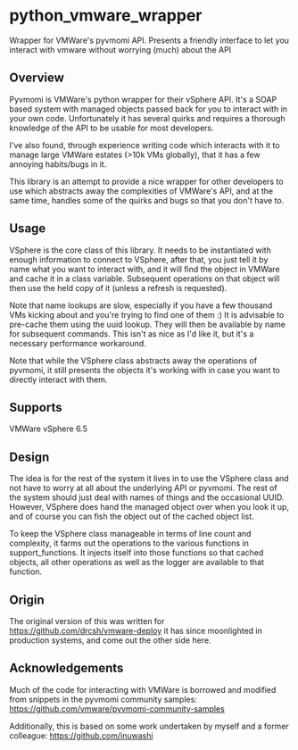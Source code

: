 # python_vmware_wrapper
Wrapper for VMWare's pyvmomi API. Presents a friendly interface to let you interact with vmware without worrying (much) about the API

## Overview

Pyvmomi is VMWare's python wrapper for their vSphere API. It's a SOAP based system with managed objects passed back for
you to interact with in your own code. Unfortunately it has several quirks and requires a thorough knowledge of the API
to be usable for most developers. 

I've also found, through experience writing code which interacts with it to manage large VMWare estates (>10k VMs 
globally), that it has a few annoying habits/bugs in it. 

This library is an attempt to provide a nice wrapper for other developers to use which abstracts away the complexities 
of VMWare's API, and at the same time, handles some of the quirks and bugs so that you don't have to.  

## Usage

VSphere is the core class of this library. It needs to be instantiated with enough information to connect to VSphere, 
after that, you just tell it by name what you want to interact with, and it will find the object in VMWare and cache it 
in a class variable. Subsequent operations on that object will then use the held copy of it (unless a refresh is 
requested). 

Note that name lookups are slow, especially if you have a few thousand VMs kicking about and you're trying to find one 
of them :) It is advisable to pre-cache them using the uuid lookup. They will then be available by name for subsequent 
commands. This isn't as nice as I'd like it, but it's a necessary performance workaround.

Note that while the VSphere class abstracts away the operations of pyvmomi, it still presents the objects it's working with in case 
you want to directly interact with them.

## Supports

VMWare vSphere 6.5

## Design

The idea is for the rest of the system it lives in to use the VSphere class and not have to worry at all about the
underlying API or pyvmomi. The rest of the system should just deal with names of things and the occasional UUID. 
However, VSphere does hand the managed object over when you look it up, and of course you can fish the object out of the cached
object list. 

To keep the VSphere class manageable in terms of line count and complexity, it farms out the operations to the various 
functions in support_functions. It injects itself into those functions so that cached objects, all other operations 
as well as the logger are available to that function. 

## Origin

The original version of this was written for https://github.com/drcsh/vmware-deploy it has since moonlighted in 
production systems, and come out the other side here.

## Acknowledgements

Much of the code for interacting with VMWare is borrowed and modified from snippets in the pyvmomi community samples: 
https://github.com/vmware/pyvmomi-community-samples

Additionally, this is based on some work undertaken by myself and a former colleague: https://github.com/inuwashi
